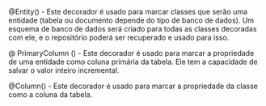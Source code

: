@Entity() - Este decorador é usado para marcar classes que serão uma entidade (tabela ou documento depende do tipo de banco de dados). Um esquema de banco de dados será criado para todas as classes decoradas com ele, e o repositório poderá ser recuperado e usado para isso.

@ PrimaryColumn () -  Este decorador é usado para marcar a propriedade de uma entidade como coluna primária da tabela. Ele tem a capacidade de salvar o valor inteiro incremental.

@Column() - Este decorador é usado para marcar a propriedade da classe como a coluna da tabela.
